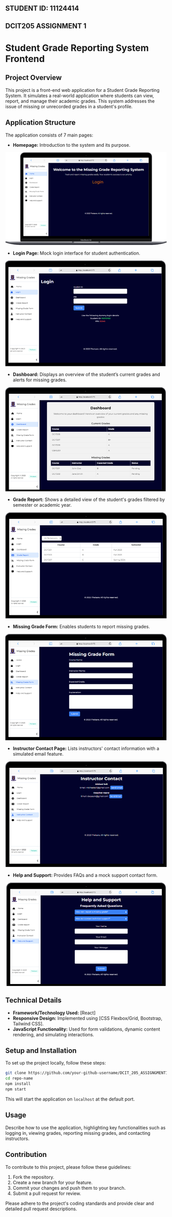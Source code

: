 ## STUDENT ID: 11124414
## DCIT205 ASSIGNMENT 1



# Student Grade Reporting System Frontend


## Project Overview

This project is a front-end web application for a Student Grade Reporting System. It simulates a real-world application where students can view, report, and manage their academic grades. This system addresses the issue of missing or unrecorded grades in a student's profile.

## Application Structure

The application consists of 7 main pages:

- **Homepage:** Introduction to the system and its purpose.

![Homepage Screenshot](assets/homepage.png)



- **Login Page:** Mock login interface for student authentication.

![Loginpage Screenshot](assets/loginpage.png)



- **Dashboard:** Displays an overview of the student’s current grades and alerts for missing grades.

![Dashbord Screenshot](assets/Dashboard.png)


- **Grade Report:** Shows a detailed view of the student's grades filtered by semester or academic year.

![GradeReport Screenshot](assets/GradeReport.png)



- **Missing Grade Form:** Enables students to report missing grades.

![MissingGradeForm Screenshot](assets/MissingGradeForm.png)



- **Instructor Contact Page:** Lists instructors' contact information with a simulated email feature.

![Instructor's Contact Screenshot](assets/InstructorContact.png)



- **Help and Support:** Provides FAQs and a mock support contact form.

![Help And Support Screenshot](assets/HelpAndSupport.png)




## Technical Details

- **Framework/Technology Used:** [React]
- **Responsive Design:** Implemented using [CSS Flexbox/Grid, Bootstrap, Tailwind CSS].
- **JavaScript Functionality:** Used for form validations, dynamic content rendering, and simulating interactions.

## Setup and Installation

To set up the project locally, follow these steps:

```bash
git clone https://github.com/your-github-username/DCIT_205_ASSIGNGMENT1.git
cd repo-name
npm install
npm start
```

This will start the application on `localhost` at the default port.

## Usage

Describe how to use the application, highlighting key functionalities such as logging in, viewing grades, reporting missing grades, and contacting instructors.

## Contribution

To contribute to this project, please follow these guidelines:

1. Fork the repository.
2. Create a new branch for your feature.
3. Commit your changes and push them to your branch.
4. Submit a pull request for review.

Please adhere to the project's coding standards and provide clear and detailed pull request descriptions.







